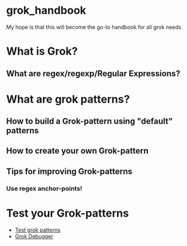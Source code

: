 # grok_handbook
My hope is that this will become the go-to handbook for all grok needs

# What is Grok?

## What are regex/regexp/Regular Expressions?

# What are grok patterns?

## How to build a Grok-pattern using "default" patterns

## How to create your own Grok-pattern

## Tips for improving Grok-patterns

### Use regex anchor-points!

# Test your Grok-patterns
- [Test grok patterns](http://grokconstructor.appspot.com/do/match)
- [Grok Debugger](https://grokdebug.herokuapp.com/)
